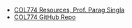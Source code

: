 - [COL774 Resources, Prof. Parag Singla](https://www.cse.iitd.ac.in/~parags/teaching/2022/col774/)
- [COL774 GitHub Repo](https://github.com/iamsecretlyflash/COL774)
